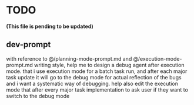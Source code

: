 # TODO

**(This file is pending to be updated)**

## dev-prompt

with reference to @/planning-mode-prompt.md and @/execution-mode-prompt.md writing style, help me to design a debug agent after execution mode. that i use execution mode for a batch task run, and after each major task update it will go to the debug mode for actual reflection of the bugs and i want a systematic way of debugging. help also edit the execution mode that after every major task implementation to ask user if they want to switch to the debug mode